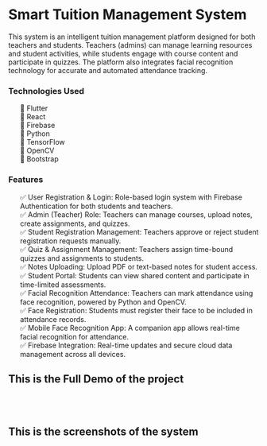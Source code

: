 # Smart Tuition Management System

This system is an intelligent tuition management platform designed for both teachers and students. Teachers (admins) can manage learning resources and student activities, while students engage with course content and participate in quizzes. The platform also integrates facial recognition technology for accurate and automated attendance tracking.

<h3>Technologies Used</h3> <ul> 🔹 Flutter <br>
🔹 React <br>
🔹 Firebase <br>
🔹 Python <br>
🔹 TensorFlow <br>
🔹 OpenCV <br>
🔹 Bootstrap <br> </ul> <h3>Features</h3> <ul> ✅ User Registration & Login: Role-based login system with Firebase Authentication for both students and teachers.<br> ✅ Admin (Teacher) Role: Teachers can manage courses, upload notes, create assignments, and quizzes.<br> ✅ Student Registration Management: Teachers approve or reject student registration requests manually.<br> ✅ Quiz & Assignment Management: Teachers assign time-bound quizzes and assignments to students.<br> ✅ Notes Uploading: Upload PDF or text-based notes for student access.<br> ✅ Student Portal: Students can view shared content and participate in time-limited assessments.<br> ✅ Facial Recognition Attendance: Teachers can mark attendance using face recognition, powered by Python and OpenCV.<br> ✅ Face Registration: Students must register their face to be included in attendance records.<br> ✅ Mobile Face Recognition App: A companion app allows real-time facial recognition for attendance.<br> ✅ Firebase Integration: Real-time updates and secure cloud data management across all devices.<br> </ul> <h2>This is the Full Demo of the project</h2><br><br><h2>This is the screenshots of the system</h2><br><br>